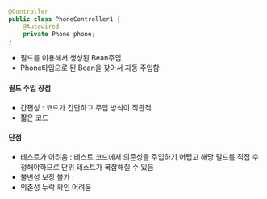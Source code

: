 ```java
@Controller  
public class PhoneController1 {   
	@Autowired
    private Phone phone;  
}
```
- 필드를 이용해서 생성된 Bean주입   
- Phone타입으로 된 Bean을 찾아서 자동 주입함

#### 필드 주입 장점
- 간편성 : 코드가 간단하고 주입 방식이 직관적
- 짧은 코드

#### 단점
- 테스트가 어려움 : 테스트 코드에서 의존성을 주입하기 어렵고 해당 필드를 직접 수정해야하므로 단위 테스트가 복잡해질 수 있음
- 불변성 보장 불가 :  
- 의존성 누락 확인 어려움
